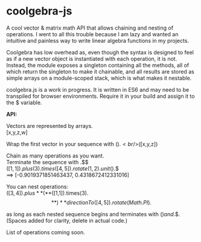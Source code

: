 # coolgebra-js

A cool vector & matrix math API that allows chaining and nesting of operations.
I went to all this trouble because I am lazy and wanted an intuitive and painless way to write linear algebra functions in my projects.

Coolgebra has low overhead as, even though the syntax is designed to feel as if a new vector object is instantiated with each operation, it is not. Instead, the module exposes a singleton containing all the methods, all of which return the singleton to make it chainable, and all results are stored as simple arrays on a module-scoped stack, which is what makes it nestable.

coolgebra.js is a work in progress. It is written in ES6 and may need to be transpiled for browser environments.
Require it in your build and assign it to the $ variable.

**API:**

Vectors are represented by arrays.
<br/>[x,y,z,w]
  
Wrap the first vector in your sequence with $().
<br/>$([x,y,z])

Chain as many operations as you want.
<br/>Terminate the sequence with .$$
<br/>$([1,1]).plus(3).times([4,5]).rotate(1,2).unit().$$
<br/>==> [-0.9019371851463437, 0.4318672412331016]

You can nest operations:
<br/>$([3,4]).plus  **(**$([1,1]).times(3).$$**)**  directionTo([4,5]).rotate(Math.PI).$$

as long as each nested sequence begins and terminates with $() and .$$.
(Spaces added for clarity, delete in actual code.)

List of operations coming soon.
